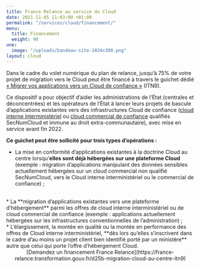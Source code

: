 ```yaml
---
title: France Relance au service du Cloud
date: 2021-11-05 11:03:00 +01:00
permalink: "/services/cloud/financement/"
menu:
  title: Financement
  weight: 90
une:
  image: "/uploads/bandeau-site-1024x300.png"
layout: cloud
---
```


Dans le cadre du volet numérique du plan de relance, jusqu’à 75% de votre projet de migration vers le Cloud peut être financé à travers le guichet dédié [« Migrer vos applications vers un Cloud de confiance »](https://france-relance.transformation.gouv.fr/d25b-migration-cloud-au-centre-itn9) (ITN9).

Ce dispositif a pour objectif d’aider les administrations de l’État (centrales et déconcentrées) et les opérateurs de l’État à lancer leurs projets de bascule d’applications existantes vers des infrastructures Cloud de confiance ([cloud interne interministériel](https://www.numerique.gouv.fr/services/cloud/cloud-interne/#contenu) ou [cloud commercial de confiance](https://www.numerique.gouv.fr/services/cloud/cloud-commercial/#contenu) qualifiés SecNumCloud et immune au droit extra-communautaire), avec mise en service avant fin 2022. 

**Ce guichet peut être sollicité pour trois types d’opérations :**
<br>
* La mise en conformité d’applications existantes à la doctrine Cloud au centre lorsqu’**elles sont déjà hébergées sur une plateforme Cloud** (exemple : migration d’applications manipulant des données sensibles actuellement hébergées sur un cloud commercial non qualifié SecNumCloud, vers le Cloud interne interministériel ou le commercial de confiance) ;
<br>
* La **migration d’applications existantes vers une plateforme d’hébergement** parmi les offres de cloud interne interministériel ou de cloud commercial de confiance (exemple : applications actuellement hébergées sur les infrastructures conventionnelles de l’administration) ;
<br>
* L’élargissement, la montée en qualité ou la montée en performance des offres de Cloud interne interministériel, **dès lors qu’elles s’inscrivent dans le cadre d’au moins un projet client bien identifié porté par un ministère** autre que celui qui porte l’offre d’hébergement Cloud. 

<div align="center">[Demandez un financement France Relance](https://france-relance.transformation.gouv.fr/d25b-migration-cloud-au-centre-itn9)</div>